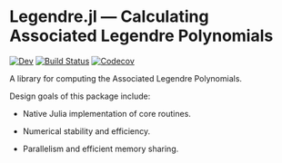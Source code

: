 # Legendre.jl — Calculating Associated Legendre Polynomials

<!--
[![Stable](https://img.shields.io/badge/docs-stable-blue.svg)](https://jmert.github.io/Legendre.jl/stable)
-->
[![Dev](https://img.shields.io/badge/docs-dev-blue.svg)](https://jmert.github.io/Legendre.jl/dev)
[![Build Status](https://travis-ci.com/jmert/Legendre.jl.svg?branch=master)](https://travis-ci.com/jmert/Legendre.jl)
[![Codecov](https://codecov.io/gh/jmert/Legendre.jl/branch/master/graph/badge.svg)](https://codecov.io/gh/jmert/Legendre.jl)

A library for computing the Associated Legendre Polynomials.

Design goals of this package include:

  * Native Julia implementation of core routines.

  * Numerical stability and efficiency.

  * Parallelism and efficient memory sharing.
